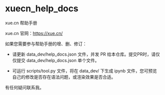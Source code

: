 # xuecn_help_docs

xue.cn 帮助手册

xue.cn 官网：https://xue.cn/

如果您需要参与帮助手册的增、删、修订：

- 请更新 data_dev/help_docs.json 文件，并发 PR 给本仓库。提交PR时，请仅仅提交 data_dev/help_docs.json 单个文件。

- 可运行 scripts/tool.py 文件，将在 data_dev/ 下生成 ipynb 文件，您可预览自己的修改是否存在语法问题，或渲染效果是否合适。

有任何疑问联系我。